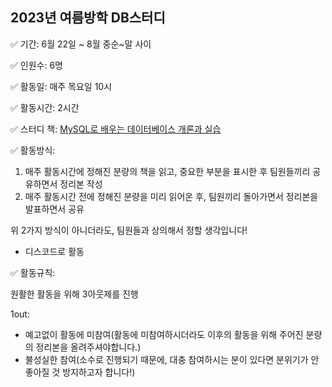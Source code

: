 ## 2023년 여름방학 DB스터디

✅ 기간: 6월 22일 ~ 8월 중순~말 사이

✅ 인원수: 6명

✅ 활동일: 매주 목요일 10시

✅ 활동시간: 2시간

✅ 스터디 책: [MySQL로 배우는 데이터베이스 개론과 실습](https://product.kyobobook.co.kr/detail/S000001743733)

✅ 활동방식: 

1. 매주 활동시간에 정해진 분량의 책을 읽고, 중요한 부분을 표시한 후 팀원들끼리 공유하면서 정리본 작성
2. 매주 활동시간 전에 정해진 분량을 미리 읽어온 후, 팀원끼리 돌아가면서 정리본을 발표하면서 공유

위 2가지 방식이 아니더라도, 팀원들과 상의해서 정할 생각입니다!

- 디스코드로 활동

✅ 활동규칙:

원활한 활동을 위해 3아웃제를 진행

1out: 

- 예고없이 활동에 미참여(활동에 미참여하시더라도 이후의 활동을 위해 주어진 분량의 정리본을 올려주셔야합니다.)
- 불성실한 참여(소수로 진행되기 때문에, 대충 참여하시는 분이 있다면 분위기가 안 좋아질 것 방지하고자 합니다!)


